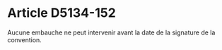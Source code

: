 # Article D5134-152

  
Aucune embauche ne peut intervenir avant la date de la signature de la convention.